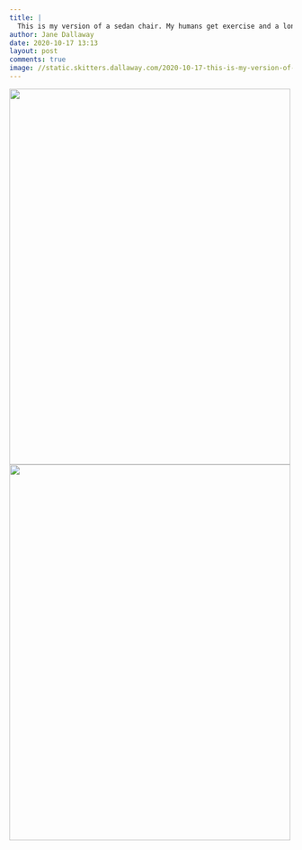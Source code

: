 ```yaml
---
title: |
  This is my version of a sedan chair. My humans get exercise and a longer walk, I get to rest and feel like royalty.
author: Jane Dallaway
date: 2020-10-17 13:13
layout: post
comments: true
image: //static.skitters.dallaway.com/2020-10-17-this-is-my-version-of-a-sedan-chair--my-humans-get-exercise-and-a-longer-walk--i-get-to-rest-and-feel-like-royalty-thumb-1-IMG-0153.JPG
---
```


<div>
        <a href="//static.skitters.dallaway.com/2020-10-17-this-is-my-version-of-a-sedan-chair--my-humans-get-exercise-and-a-longer-walk--i-get-to-rest-and-feel-like-royalty-fullsize-1-IMG-0153.JPG">
          <img src="//static.skitters.dallaway.com/2020-10-17-this-is-my-version-of-a-sedan-chair--my-humans-get-exercise-and-a-longer-walk--i-get-to-rest-and-feel-like-royalty-thumb-1-IMG-0153.JPG" width="500" height="667"/>
        </a>
      </div><div>
        <a href="//static.skitters.dallaway.com/2020-10-17-this-is-my-version-of-a-sedan-chair--my-humans-get-exercise-and-a-longer-walk--i-get-to-rest-and-feel-like-royalty-fullsize-2-IMG-0154.JPG">
          <img src="//static.skitters.dallaway.com/2020-10-17-this-is-my-version-of-a-sedan-chair--my-humans-get-exercise-and-a-longer-walk--i-get-to-rest-and-feel-like-royalty-thumb-2-IMG-0154.JPG" width="500" height="667"/>
        </a>
      </div>


  
      